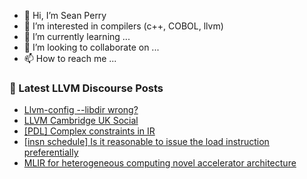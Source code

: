 - 👋 Hi, I’m Sean Perry
- 👀 I’m interested in compilers (c++, COBOL, llvm)
- 🌱 I’m currently learning ...
- 💞️ I’m looking to collaborate on ...
- 📫 How to reach me ...

<!---
s66perry/s66perry is a ✨ special ✨ repository because its `README.md` (this file) appears on your GitHub profile.
You can click the Preview link to take a look at your changes.
--->
### 📕 Latest LLVM Discourse Posts

<!-- DISCOURSE-LLVM:START -->
- [Llvm-config --libdir wrong?](https://discourse.llvm.org/t/llvm-config-libdir-wrong/63707#post_2)
- [LLVM Cambridge UK Social](https://discourse.llvm.org/t/llvm-cambridge-uk-social/63523#post_6)
- [[PDL] Complex constraints in IR](https://discourse.llvm.org/t/pdl-complex-constraints-in-ir/63764#post_2)
- [[insn schedule] Is it reasonable to issue the load instruction preferentially](https://discourse.llvm.org/t/insn-schedule-is-it-reasonable-to-issue-the-load-instruction-preferentially/63674#post_5)
- [MLIR for heterogeneous computing novel accelerator architecture](https://discourse.llvm.org/t/mlir-for-heterogeneous-computing-novel-accelerator-architecture/63758#post_3)
<!-- DISCOURSE-LLVM:END -->
